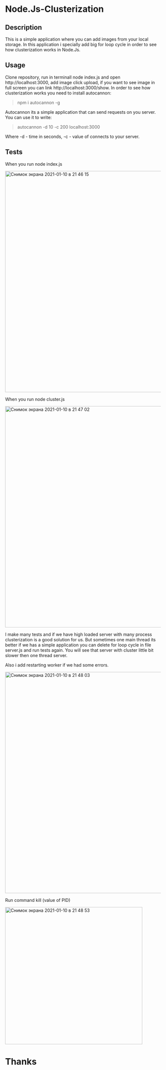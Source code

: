 # Node.Js-Clusterization

## Description
This is a simple application where you can add images from your local storage.
In this application i specially add big for loop cycle in order to see how clusterization works in Node.Js.

## Usage
Clone repository, run in terminall node index.js and open http://localhost:3000, add image click upload, if you want to see image in full screen you can link
http://localhost:3000/show. In order to see how clusterization works you need to install autocannon:

> npm i autocannon -g

Autocannon its a simple application that can send requests on you server. You can use it to write:

> autocannon -d 10 -c 200 localhost:3000

Where -d - time in seconds, -c - value of connects to your server.

## Tests 

When you run node index.js 

<img width="716" alt="Снимок экрана 2021-01-10 в 21 46 15" src="https://user-images.githubusercontent.com/52598497/104137791-1d881200-53a8-11eb-85b3-3694173b0b01.png">

When you run node cluster.js

<img width="716" alt="Снимок экрана 2021-01-10 в 21 47 02" src="https://user-images.githubusercontent.com/52598497/104137842-735cba00-53a8-11eb-8246-0c4c15e4d1e1.png">

I make many tests and if we have high loaded server with many process clusterization is a good solution for us. But sometimes one main thread its better if we has a simple application you can delete for loop cycle in file server.js and run tests again. You will see that server with cluster little bit slower then one thread server.

Also i add restarting worker if we had some errors.

<img width="716" alt="Снимок экрана 2021-01-10 в 21 48 03" src="https://user-images.githubusercontent.com/52598497/104138033-f6cadb00-53a9-11eb-8357-e80da110629d.png">

Run command kill (value of PID)

<img width="444" alt="Снимок экрана 2021-01-10 в 21 48 53" src="https://user-images.githubusercontent.com/52598497/104138098-78226d80-53aa-11eb-9769-32c12f38c017.png">

# Thanks



